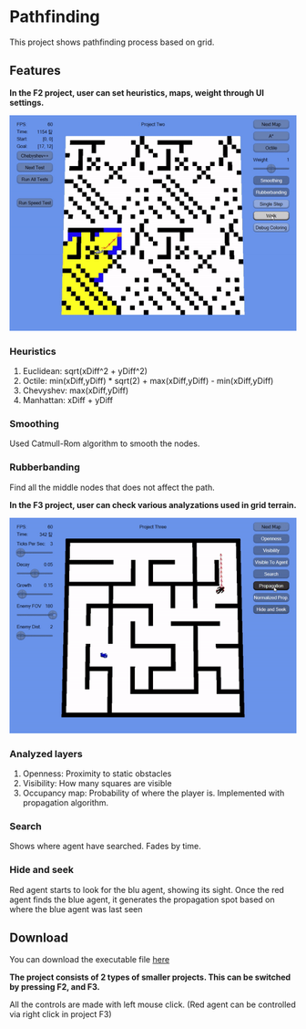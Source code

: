 # Pathfinding

This project shows pathfinding process based on grid.


## Features

**In the F2 project, user can set heuristics, maps, weight through UI settings.**

![F2](/GIF/F2.gif)

### Heuristics
1. Euclidean: sqrt(xDiff^2 + yDiff^2)
2. Octile: min(xDiff,yDiff) * sqrt(2) + max(xDiff,yDiff) - min(xDiff,yDiff)
3. Chevyshev: max(xDiff,yDiff)
4. Manhattan: xDiff + yDiff

### Smoothing

Used Catmull-Rom algorithm to smooth the nodes.

### Rubberbanding

Find all the middle nodes that does not affect the path.

**In the F3 project, user can check various analyzations used in grid terrain.**

![F3](/GIF/F3.gif)

### Analyzed layers 

1. Openness: Proximity to static obstacles
2. Visibility: How many squares are visible
3. Occupancy map: Probability of where the player is. Implemented with propagation algorithm.

### Search 

Shows where agent have searched. Fades by time.

### Hide and seek

Red agent starts to look for the blu agent, showing its sight.
Once the red agent finds the blue agent, it generates the propagation spot based on where the blue agent was last seen


## Download

You can download the executable file [here](https://github.com/Picbridge/Pathfinding/raw/main/Executable.zip)

**The project consists of 2 types of smaller projects. This can be switched by pressing F2, and F3.**

All the controls are made with left mouse click. (Red agent can be controlled via right click in project F3)
